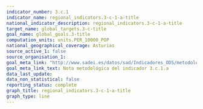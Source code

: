```yaml
---
indicator_number: 3.c.1
indicator_name: regional_indicators.3-c-1-a-title
national_indicator_description: regional_indicators.3-c-1-a-title
target_name: global_targets.3-c-title
goal_name: global_goals.3-title
computation_units: units.PER_10000_POP
national_geographical_coverage: Asturias
source_active_1: false
source_organisation_1:  
goal_meta_link: "http://www.sadei.es/datos/sad/Indicadores_ODS/metodologia/3.c.1.a.pdf"
goal_meta_link_text: Nota metodológica del indicador 3.c.1.a
data_last_update:  
data_non_statistical: false
reporting_status: complete
graph_title: regional_indicators.3-c-1-a-title
graph_type: line
---
```

